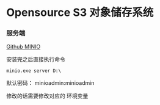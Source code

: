 
# Opensource S3 对象储存系统



### 服务端


[Github MINIO](https://github.com/minio/minio ":)")


安装完之后直接执行命令

```
minio.exe server D:\
```


默认密码：
minioadmin:minioadmin

修改的话需要修改对应的 环境变量


